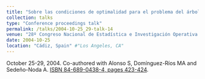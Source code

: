 ```yaml
---
title: "Sobre las condiciones de optimalidad para el problema del árbol generador de mínimo coste" #"Conference Proceeding talk 3 on Relevant Topic in Your Field"
collection: talks
type: "Conference proceedings talk"
permalink: /talks/2004-10-25_29-talk-14
venue: "28º Congreso Nacional de Estadística e Investigación Operativa (SEIO)" #"Testing Institute of America 2014 Annual Conference"
date: 2004-10-25
location: "Cádiz, Spain" #"Los Angeles, CA"
---
```

October 25-29, 2004. Co-authored with Alonso S, Domínguez-Ríos MA and Sedeño-Noda A.
[ISBN 84-689-0438-4, pages 423-424](https://dialnet.unirioja.es/).
